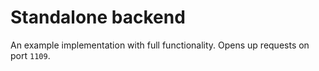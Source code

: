 # Standalone backend

An example implementation with full functionality. Opens up requests on port `1109`.
